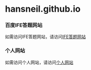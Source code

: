 # hansneil.github.io
### 百度IFE答题网站
如需访问IFE答题网站，请访问<a href="http://www.hansneil.com">IFE答题网站</a>

### 个人网站
如需访问个人网站，请访问<a href="http://www.hansneil.com">个人网站</a>
